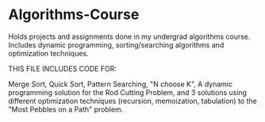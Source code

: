 # Algorithms-Course
Holds projects and assignments done in my undergrad algorithms course. Includes dynamic programming, sorting/searching algorithms and optimization techniques.

THIS FILE INCLUDES CODE FOR:

Merge Sort,
Quick Sort,
Pattern Searching,
"N choose K",
A dynamic programming solution for the Rod Cutting Problem,
and 3 solutions using different optimization techniques (recursion, memoization, tabulation) to the "Most Pebbles on a Path" problem.
